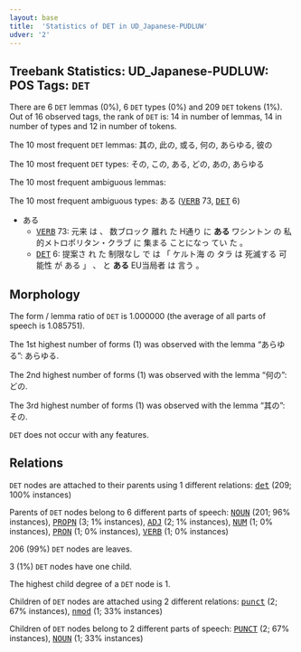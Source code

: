 ```yaml
---
layout: base
title:  'Statistics of DET in UD_Japanese-PUDLUW'
udver: '2'
---
```


## Treebank Statistics: UD_Japanese-PUDLUW: POS Tags: `DET`

There are 6 `DET` lemmas (0%), 6 `DET` types (0%) and 209 `DET` tokens (1%).
Out of 16 observed tags, the rank of `DET` is: 14 in number of lemmas, 14 in number of types and 12 in number of tokens.

The 10 most frequent `DET` lemmas: 其の, 此の, 或る, 何の, あらゆる, 彼の

The 10 most frequent `DET` types:  その, この, ある, どの, あの, あらゆる

The 10 most frequent ambiguous lemmas: 

The 10 most frequent ambiguous types:  ある (<tt><a href="ja_pudluw-pos-VERB.html">VERB</a></tt> 73, <tt><a href="ja_pudluw-pos-DET.html">DET</a></tt> 6)


* ある
  * <tt><a href="ja_pudluw-pos-VERB.html">VERB</a></tt> 73: 元来 は 、 数ブロック 離れ た H通り に <b>ある</b> ワシントン の 私的メトロポリタン・クラブ に 集まる ことになっ てい た 。
  * <tt><a href="ja_pudluw-pos-DET.html">DET</a></tt> 6: 提案さ れ た 制限なし で は 「 ケルト海 の タラ は 死滅する 可能性 が ある 」 、 と <b>ある</b> EU当局者 は 言う 。

## Morphology

The form / lemma ratio of `DET` is 1.000000 (the average of all parts of speech is 1.085751).

The 1st highest number of forms (1) was observed with the lemma “あらゆる”: あらゆる.

The 2nd highest number of forms (1) was observed with the lemma “何の”: どの.

The 3rd highest number of forms (1) was observed with the lemma “其の”: その.

`DET` does not occur with any features.


## Relations

`DET` nodes are attached to their parents using 1 different relations: <tt><a href="ja_pudluw-dep-det.html">det</a></tt> (209; 100% instances)

Parents of `DET` nodes belong to 6 different parts of speech: <tt><a href="ja_pudluw-pos-NOUN.html">NOUN</a></tt> (201; 96% instances), <tt><a href="ja_pudluw-pos-PROPN.html">PROPN</a></tt> (3; 1% instances), <tt><a href="ja_pudluw-pos-ADJ.html">ADJ</a></tt> (2; 1% instances), <tt><a href="ja_pudluw-pos-NUM.html">NUM</a></tt> (1; 0% instances), <tt><a href="ja_pudluw-pos-PRON.html">PRON</a></tt> (1; 0% instances), <tt><a href="ja_pudluw-pos-VERB.html">VERB</a></tt> (1; 0% instances)

206 (99%) `DET` nodes are leaves.

3 (1%) `DET` nodes have one child.

The highest child degree of a `DET` node is 1.

Children of `DET` nodes are attached using 2 different relations: <tt><a href="ja_pudluw-dep-punct.html">punct</a></tt> (2; 67% instances), <tt><a href="ja_pudluw-dep-nmod.html">nmod</a></tt> (1; 33% instances)

Children of `DET` nodes belong to 2 different parts of speech: <tt><a href="ja_pudluw-pos-PUNCT.html">PUNCT</a></tt> (2; 67% instances), <tt><a href="ja_pudluw-pos-NOUN.html">NOUN</a></tt> (1; 33% instances)


